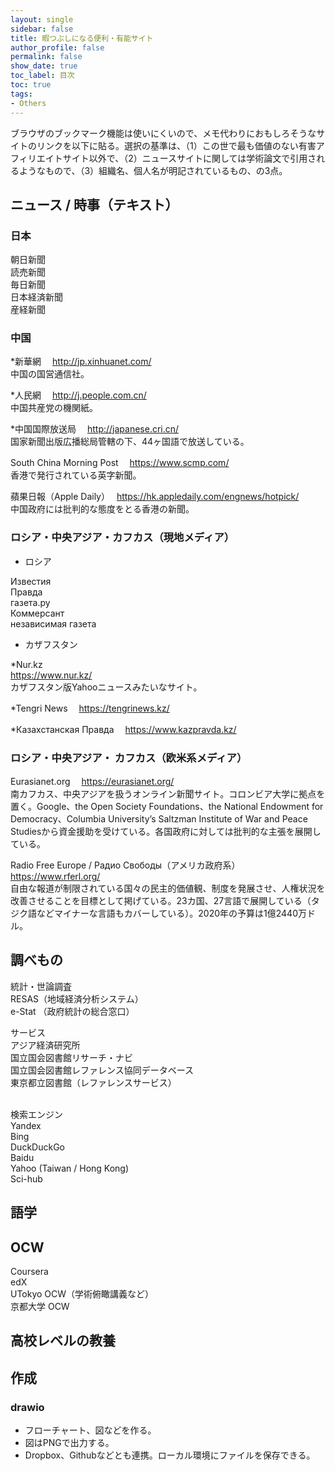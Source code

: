 ```yaml
---
layout: single
sidebar: false
title: 暇つぶしになる便利・有能サイト
author_profile: false
permalink: false
show_date: true
toc_label: 目次
toc: true
tags:
- Others
---
```

ブラウザのブックマーク機能は使いにくいので、メモ代わりにおもしろそうなサイトのリンクを以下に貼る。選択の基準は、（1）この世で最も価値のない有害アフィリエイトサイト以外で、（2）ニュースサイトに関しては学術論文で引用されるようなもので、（3）組織名、個人名が明記されているもの、の3点。

## ニュース / 時事（テキスト）
### 日本
朝日新聞　<br>
読売新聞　<br>
毎日新聞　<br>
日本経済新聞　<br>
産経新聞　<br>

### 中国
*新華網　<i class="fas fa-link"></i>  <a href="http://jp.xinhuanet.com/">http://jp.xinhuanet.com/</a> <br>
中国の国営通信社。<br>

*人民網　<i class="fas fa-link"></i>  <a href="http://j.people.com.cn/">http://j.people.com.cn/</a> <br>
中国共産党の機関紙。 <br>

*中国国際放送局　<i class="fas fa-link"></i>  <a href="http://japanese.cri.cn/">http://japanese.cri.cn/</a> <br>
国家新聞出版広播総局管轄の下、44ヶ国語で放送している。　<br>

South China Morning Post　<i class="fas fa-link"></i>  <a href="https://www.scmp.com/">https://www.scmp.com/</a> <br>
香港で発行されている英字新聞。

蘋果日報（Apple Daily）　<i class="fas fa-link"></i>  <a href="https://hk.appledaily.com/engnews/hotpick/">https://hk.appledaily.com/engnews/hotpick/</a> <br>
中国政府には批判的な態度をとる香港の新聞。

### ロシア・中央アジア・カフカス（現地メディア）
- ロシア　<br>

Известия <br>
Правда <br>
газета.ру <br>
Коммерсант <br>
независимая газета <br>

- カザフスタン

*Nur.kz  <i class="fas fa-link"></i><br>  <a href="https://www.nur.kz/">https://www.nur.kz/</a> <br>
カザフスタン版Yahooニュースみたいなサイト。 <br>

*Tengri News　<i class="fas fa-link"></i>  <a href="https://tengrinews.kz/">https://tengrinews.kz/</a> <br>

*Казахстанская Правда　<i class="fas fa-link"></i>  <a href="https://www.kazpravda.kz/">https://www.kazpravda.kz/</a> <br>

### ロシア・中央アジア・ カフカス（欧米系メディア）
Eurasianet.org　<i class="fas fa-link"></i>  <a href="https://eurasianet.org/">https://eurasianet.org/</a> <br>
南カフカス、中央アジアを扱うオンライン新聞サイト。コロンビア大学に拠点を置く。Google、the Open Society Foundations、the National Endowment for Democracy、Columbia University’s Saltzman Institute of War and Peace Studiesから資金援助を受けている。各国政府に対しては批判的な主張を展開している。<br>

Radio Free Europe / Радио Свободы（アメリカ政府系） <i class="fas fa-link"></i>  <a href="https://www.rferl.org/">https://www.rferl.org/</a><br>
自由な報道が制限されている国々の民主的価値観、制度を発展させ、人権状況を改善させることを目標として掲げている。23カ国、27言語で展開している（タジク語などマイナーな言語もカバーしている）。2020年の予算は1億2440万ドル。


## 調べもの
<i class="fas fa-bullhorn"></i> 統計・世論調査 <br>
RESAS（地域経済分析システム） <br>
e-Stat （政府統計の総合窓口）<br>

<i class="fas fa-concierge-bell"></i>  サービス<br>
アジア経済研究所<br>
国立国会図書館リサーチ・ナビ<br>
国立国会図書館レファレンス協同データベース<br>
東京都立図書館（レファレンスサービス）<br><br>

<i class="fas fa-search"></i> 検索エンジン <br>
Yandex <br>
Bing<br>
DuckDuckGo<br>
Baidu <br>
Yahoo (Taiwan / Hong Kong)<br>
Sci-hub
## 語学

## OCW
Coursera <br>
edX <br>
UTokyo OCW（学術俯瞰講義など） <br>
京都大学 OCW <br> 

## 高校レベルの教養


## 作成
### drawio
- フローチャート、図などを作る。
- 図はPNGで出力する。
- Dropbox、Githubなどとも連携。ローカル環境にファイルを保存できる。
